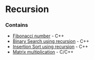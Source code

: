 # Recursion

### Contains

- [Fibonacci number](./1-fibonacci/) - C++
- [Binary Search using recursion](./2-binary-search-recursive/) - C++
- [Insertion Sort using recursion](./3-insertion-sort-recursive/) - C++
- [Matrix multiplication](./4-matrix-multiplication) - C/C++
